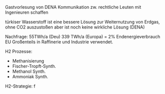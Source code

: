 Gastvorlesung von DENA
Kommunikation zw. rechtliche Leuten mit Ingenieuren schaffen

türkiser Wasserstoff ist eine bessere Lösung zur Weiternutzung von Erdgas, ohne CO2 auszustoßen aber ist noch keine wirkliche Lösung (DENA)

Nachfrage: 55TWh/a (Deu) 339 TWh/a (Europa) = 2% Endenergieverbrauch EU
Großenteils in Raffinerie und Industrie verwendet.

H2 Prozesse:
- Methanisierung
- Fischer-Tropft-Synth.
- Methanol Synth.
- Ammoniak Synth.

H2-Strategie: f